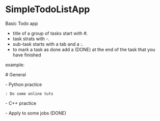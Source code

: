 # SimpleTodoListApp #

Basic Todo app

- title of a group of tasks start with \#.
- task strats with \-.
- sub-task starts with a tab and a :.
- to mark a task as done add a (DONE) at the end of the task that you have finished

example:

\# General

\- Python practice

    : Do some online tuts
  
\- C++ practice

\- Apply to some jobs (DONE)
